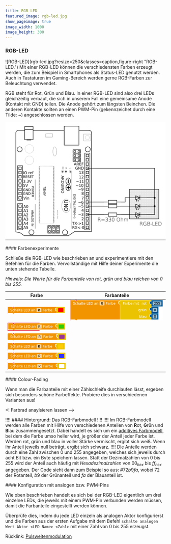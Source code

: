 ```yaml
---
title: RGB-LED
featured_image: rgb-led.jpg
show_pageimage: true
image_width: 1000
image_height: 300
---
```


### RGB-LED

<div markdown="1" class="clearfix">
![RGB-LED](rgb-led.jpg?resize=250&classes=caption,figure-right "RGB-LED.")
Mit einer RGB-LED können die verschiedensten Farben erzeugt werden, die zum Beispiel in Smartphones als Status-LED genutzt werden. Auch in Tastaturen im Gaming-Bereich werden gerne RGB-Farben zur Beleuchtung verwendet.

RGB steht für Rot, Grün und Blau. In einer RGB-LED sind also drei LEDs gleichzeitig verbaut, die sich in unserem Fall eine gemeinsame Anode (Kontakt mit GND) teilen. Die Anode gehört zum längsten Beinchen. Die anderen Kontakte sollten an einen PWM-Pin (gekennzeichet durch eine Tilde: ~) angeschlossen werden.
</div>

![Verschaltung einer RGB-LED am Arduino.](schaltplan-rgb-led-am-arduino.png?lightbox=1024&resize=500&classes=caption "Verschaltung einer RGB-LED am Arduino.")


<div markdown="1" class="aufgabe">
#### Farbenexperimente

Schließe die RGB-LED wie beschrieben an und experimentiere mit den Befehlen für die Farben. Vervollständige mit Hilfe deiner Experimente die unten stehende Tabelle.

*Hinweis: Die Werte für die Farbanteile von rot, grün und blau reichen von 0 bis 255.*

| Farbe | Farbanteile |
|---|---|
| ![RGB rot](rgb-rot.png)  | ![RGB rot Code](rgb-rot-code.png)  |
| ![RGB grün](rgb-gruen.png)  |   |
| ![RGB lila](rgb-lila.png)  |   |
| ![RGB orange](rgb-orange.png)  |   |
| ![RGB blau](rgb-blau.png)  |   |
| ![RGB türkis](rgb-weiss.png)  |   |
</div>


<div markdown="1" class="aufgabe">
#### Colour-Fading

Wenn man die Farbanteile mit einer Zählschleife durchlaufen lässt, ergeben sich besonders schöne Farbeffekte. Probiere dies in verschiedenen Varianten aus!

<! Farbrad anaylsieren lassen -->
</div>

!!!! #### Hintergrund: Das RGB-Farbmodell
!!!! 
!!!! Im RGB-Farbmodell werden alle Farben mit Hilfe von verschiedenen Anteilen von **R**ot, **G**rün und **B**lau zusammengesetzt. Dabei handelt es sich um ein [additives Farbmodell](https://de.wikipedia.org/wiki/Additive_Farbmischung), bei dem die Farbe umso heller wird, je größer der Anteil jeder Farbe ist. Werden rot, grün und blau in voller Stärke vermischt, ergibt sich weiß. Wenn ihr Anteil jeweils null beträgt, ergibt sich schwarz.
!!!! Die Anteile werden durch eine Zahl zwischen 0 und 255 angegeben, welches sich jeweils durch acht Bit bzw. ein Byte speichern lassen. Statt der Dezimalzahlen von 0 bis 255 wird der Anteil auch häufig mit *Hexadezimalzahlen* von $00_{hex}$ bis $ff_{hex}$ angegeben. Der Code sieht dann zum Beispiel so aus: $\#72b9fa$, wobei $72$ der Rotanteil, $b9$ der Grünanteil und $fa$ der Blauanteil ist.


<div markdown="1" class="aufgabe">
#### Konfiguration mit analogen bzw. PWM-Pins

Wie oben beschrieben handelt es sich bei der RGB-LED eigentlich um drei einzelne LEDs, die jeweils mit einem PWM-Pin verbunden werden müssen, damit die Farbanteile eingestellt werden können.

Überprüfe dies, indem du jede LED einzeln als analogen Aktor konfigurierst und die Farben aus der ersten Aufgabe mit dem Befehl `schalte analogen Wert Aktor <LED Name> <Zahl>` mit einer Zahl von 0 bis 255 erzeugst.

Rücklink: [Pulsweitenmodulation](https://doku.el-voss.de/de/arduinoskript/elektrik/digitale-analoge-pins#pulsweitenmodulation)
</div>